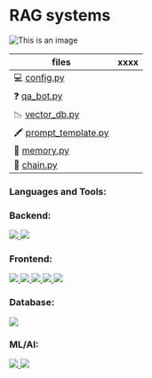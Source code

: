 # RAG systems



![This is an image](https://github.com/SilvanaJ90/ML-Portfolio/img/rag.png)

| files                                                                                                                           | xxxx                                                                                                               |
| -------------------------------------------------------------------------------------------------------------------------------- | -------------------------------------------------------------------------------------------------------------------- |
| 💻 [config.py](https://github.com/SilvanaJ90/ML-Portfolio/blob/main/elegance/myapp/chatbot/data_preprocessing.py)|  | 
| ❓ [qa_bot.py](https://github.com/SilvanaJ90/ML-Portfolio/blob/main/elegance/myapp/chatbot/qa_bot.py) |   |
| 📉 [vector_db.py](https://github.com/SilvanaJ90/ML-Portfolio/blob/main/elegance/myapp/chatbot/vector_db.py)| |
| 🖍 [prompt_template.py](https://github.com/SilvanaJ90/ML-Portfolio/blob/main/elegance/myapp/chatbot/prompt_template.py) | |
| 🧠 [memory.py](https://github.com/SilvanaJ90/ML-Portfolio/blob/main/elegance/myapp/chatbot/memory.py)  |   |
| 📎 [chain.py](https://github.com/SilvanaJ90/ML-Portfolio/blob/main/elegance/myapp/chatbot/chain.py) |  |







<h3 align="left">Languages and Tools:</h3>
<h3 align="left">Backend:</h3>
<p align="left"> <a href="https://www.djangoproject.com/" target="_blank" rel="noreferrer"> <img src="https://img.shields.io/badge/Django-092E20?style=for-the-badge&logo=django&logoColor=green"/> </a> <a href="https://www.python.org" target="_blank" rel="noreferrer"> <img src="https://img.shields.io/badge/Python-FFD43B?style=for-the-badge&logo=python&logoColor=blue"/> </a> </p>

<h3 align="left">Frontend:</h3>
 <p align="left"><a href="" target="_blank" rel="noreferrer"> <img src="https://img.shields.io/badge/CSS3-1572B6?style=for-the-badge&logo=css3&logoColor=white"/> </a> <a href="" target="_blank" rel="noreferrer"> <img src="https://img.shields.io/badge/HTML5-E34F26?style=for-the-badge&logo=html5&logoColor=white"/> </a><a href="" target="_blank" rel="noreferrer"> <img src="https://img.shields.io/badge/Bootstrap-563D7C?style=for-the-badge&logo=bootstrap&logoColor=white"/> </a>
 </a><a href="" target="_blank" rel="noreferrer"> <img src="https://img.shields.io/badge/jQuery-0769AD?style=for-the-badge&logo=jquery&logoColor=white"/> </a><a href="" target="_blank" rel="noreferrer"> <img src="https://img.shields.io/badge/React-20232A?style=for-the-badge&logo=react&logoColor=61DAFB"/> </a></p>



<h3 align="left">Database:</h3>
<p align="left"><a href="https://www.postgresql.org" target="_blank" rel="noreferrer"> <img src="https://img.shields.io/badge/PostgreSQL-316192?style=for-the-badge&logo=postgresql&logoColor=white"/> </a>

<h3 align="left">ML/AI:</h3>
 <p align="left"><a href="https://www.langchain.com/" target="_blank" rel="noreferrer"> <img src="https://img.shields.io/badge/langchain-1C3C3C?style=for-the-badge&logo=langchain&logoColor=white"/> </a>
  <a href="https://gemini.google.com" target="_blank" rel="noreferrer"> <img src="https://img.shields.io/badge/Google%20Gemini-8E75B2?style=for-the-badge&logo=googlegemini&logoColor=white"/> </a></p>


